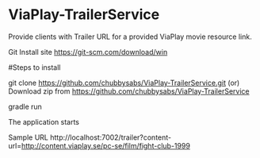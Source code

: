 # ViaPlay-TrailerService
Provide clients with Trailer URL for a provided ViaPlay movie resource link.

Git Install site
https://git-scm.com/download/win

#Steps to install

git clone https://github.com/chubbysabs/ViaPlay-TrailerService.git
(or)
Download zip from https://github.com/chubbysabs/ViaPlay-TrailerService

gradle run

The application starts

Sample URL
http://localhost:7002/trailer?content-url=http://content.viaplay.se/pc-se/film/fight-club-1999
